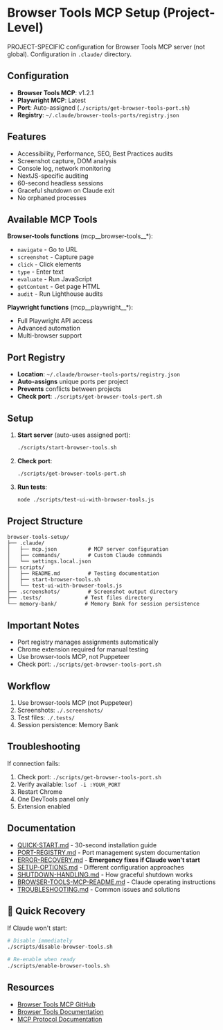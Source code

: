 # Browser Tools MCP Setup (Project-Level)

PROJECT-SPECIFIC configuration for Browser Tools MCP server (not global). Configuration in `.claude/` directory.

## Configuration

- **Browser Tools MCP**: v1.2.1
- **Playwright MCP**: Latest
- **Port**: Auto-assigned (`./scripts/get-browser-tools-port.sh`)
- **Registry**: `~/.claude/browser-tools-ports/registry.json`

## Features

- Accessibility, Performance, SEO, Best Practices audits
- Screenshot capture, DOM analysis
- Console log, network monitoring
- NextJS-specific auditing
- 60-second headless sessions
- Graceful shutdown on Claude exit
- No orphaned processes

## Available MCP Tools

**Browser-tools functions** (mcp__browser-tools__*):
- `navigate` - Go to URL
- `screenshot` - Capture page
- `click` - Click elements
- `type` - Enter text
- `evaluate` - Run JavaScript
- `getContent` - Get page HTML
- `audit` - Run Lighthouse audits

**Playwright functions** (mcp__playwright__*):
- Full Playwright API access
- Advanced automation
- Multi-browser support

## Port Registry

- **Location**: `~/.claude/browser-tools-ports/registry.json`
- **Auto-assigns** unique ports per project
- **Prevents** conflicts between projects
- **Check port**: `./scripts/get-browser-tools-port.sh`

## Setup

1. **Start server** (auto-uses assigned port):
   ```bash
   ./scripts/start-browser-tools.sh
   ```

2. **Check port**:
   ```bash
   ./scripts/get-browser-tools-port.sh
   ```

3. **Run tests**:
   ```bash
   node ./scripts/test-ui-with-browser-tools.js
   ```

## Project Structure

```
browser-tools-setup/
├── .claude/
│   ├── mcp.json          # MCP server configuration
│   ├── commands/         # Custom Claude commands
│   └── settings.local.json
├── scripts/
│   ├── README.md         # Testing documentation
│   ├── start-browser-tools.sh
│   └── test-ui-with-browser-tools.js
├── .screenshots/         # Screenshot output directory
├── .tests/              # Test files directory
└── memory-bank/         # Memory Bank for session persistence
```

## Important Notes

- Port registry manages assignments automatically
- Chrome extension required for manual testing  
- Use browser-tools MCP, not Puppeteer
- Check port: `./scripts/get-browser-tools-port.sh`

## Workflow

1. Use browser-tools MCP (not Puppeteer)
2. Screenshots: `./.screenshots/`
3. Test files: `./.tests/`
4. Session persistence: Memory Bank

## Troubleshooting

If connection fails:
1. Check port: `./scripts/get-browser-tools-port.sh`
2. Verify available: `lsof -i :YOUR_PORT`
3. Restart Chrome
4. One DevTools panel only
5. Extension enabled

## Documentation

- [QUICK-START.md](QUICK-START.md) - 30-second installation guide
- [PORT-REGISTRY.md](PORT-REGISTRY.md) - Port management system documentation
- [ERROR-RECOVERY.md](ERROR-RECOVERY.md) - **Emergency fixes if Claude won't start**
- [SETUP-OPTIONS.md](SETUP-OPTIONS.md) - Different configuration approaches
- [SHUTDOWN-HANDLING.md](SHUTDOWN-HANDLING.md) - How graceful shutdown works
- [BROWSER-TOOLS-MCP-README.md](BROWSER-TOOLS-MCP-README.md) - Claude operating instructions
- [TROUBLESHOOTING.md](TROUBLESHOOTING.md) - Common issues and solutions

## 🚨 Quick Recovery

If Claude won't start:
```bash
# Disable immediately
./scripts/disable-browser-tools.sh

# Re-enable when ready
./scripts/enable-browser-tools.sh
```

## Resources

- [Browser Tools MCP GitHub](https://github.com/AgentDeskAI/browser-tools-mcp)
- [Browser Tools Documentation](https://browsertools.agentdesk.ai/)
- [MCP Protocol Documentation](https://modelcontextprotocol.io/)